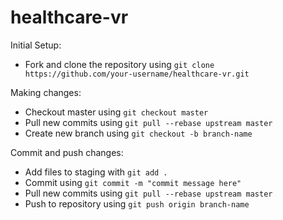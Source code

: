 # healthcare-vr
Initial Setup:
- Fork and clone the repository using `git clone https://github.com/your-username/healthcare-vr.git`

Making changes:
- Checkout master using `git checkout master`
- Pull new commits using `git pull --rebase upstream master`
- Create new branch using `git checkout -b branch-name`

Commit and push changes:
- Add files to staging with `git add .`
- Commit using `git commit -m "commit message here"`
- Pull new commits using `git pull --rebase upstream master`
- Push to repository using `git push origin branch-name`

